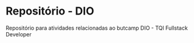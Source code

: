 # Repositório - DIO
Repositório para atividades relacionadas ao butcamp DIO - TQI Fullstack Developer
